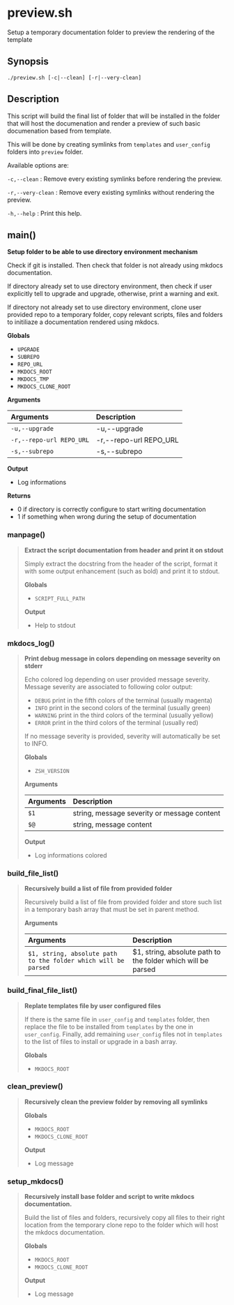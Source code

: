 # preview.sh

Setup a temporary documentation folder to preview the rendering of the template

## Synopsis

`./preview.sh [-c|--clean] [-r|--very-clean]`

## Description

This script will build the final list of folder that will be installed in
the folder that will host the documenation and render a preview of such
basic documenation based from template.

This will be done by creating symlinks from `templates` and `user_config`
folders into `preview` folder.

Available options are:

  `-c,--clean`      : Remove every existing symlinks before rendering the
                      preview.

  `-r,--very-clean` : Remove every existing symlinks without rendering the
                      preview.

  `-h,--help`       : Print this help.



## main()

 **Setup folder to be able to use directory environment mechanism**
 
 Check if git is installed. Then check that folder is not already using
 mkdocs documentation.
 
 If directory already set to use directory environment, then check if user
 explicitly tell to upgrade and upgrade, otherwise, print a warning and exit.
 
 If directory not already set to use directory environment, clone
 user provided repo to a temporary folder, copy relevant scripts, files and
 folders to initiliaze a documentation rendered using mkdocs.

 **Globals**

 - `UPGRADE`
 - `SUBREPO`
 - `REPO_URL`
 - `MKDOCS_ROOT`
 - `MKDOCS_TMP`
 - `MKDOCS_CLONE_ROOT`

 **Arguments**

 | Arguments | Description |
 | :-------- | :---------- |
 | `-u,--upgrade` | -u,--upgrade |
 | `-r,--repo-url REPO_URL` | -r,--repo-url REPO_URL |
 | `-s,--subrepo` | -s,--subrepo |

 **Output**

 - Log informations

 **Returns**

 - 0 if directory is correctly configure to start writing documentation
 - 1 if something when wrong during the setup of documentation

### manpage()

> **Extract the script documentation from header and print it on stdout**
> 
> Simply extract the docstring from the header of the script, format it with
> some output enhancement (such as bold) and print it to stdout.
>
> **Globals**
>
> - `SCRIPT_FULL_PATH`
>
> **Output**
>
> - Help to stdout
>
>

### mkdocs_log()

> **Print debug message in colors depending on message severity on stderr**
> 
> Echo colored log depending on user provided message severity. Message
> severity are associated to following color output:
> 
>   - `DEBUG` print in the fifth colors of the terminal (usually magenta)
>   - `INFO` print in the second colors of the terminal (usually green)
>   - `WARNING` print in the third colors of the terminal (usually yellow)
>   - `ERROR` print in the third colors of the terminal (usually red)
> 
> If no message severity is provided, severity will automatically be set to
> INFO.
>
> **Globals**
>
> - `ZSH_VERSION`
>
> **Arguments**
>
> | Arguments | Description |
> | :-------- | :---------- |
> | `$1` |  string, message severity or message content |
> | `$@` |  string, message content |
>
> **Output**
>
> - Log informations colored
>
>

### build_file_list()

> **Recursively build a list of file from provided folder**
> 
> Recursively build a list of file from provided folder and store such list
> in a temporary bash array that must be set in parent method.
>
>
> **Arguments**
>
> | Arguments | Description |
> | :-------- | :---------- |
> | `$1, string, absolute path to the folder which will be parsed` | $1, string, absolute path to the folder which will be parsed |
>
>

### build_final_file_list()

> **Replate templates file by user configured files**
> 
> If there is the same file in `user_config` and `templates` folder, then
> replace the file to be installed from `templates` by the one in
> `user_config`. Finally, add remaining `user_config` files not in
> `templates` to the list of files to install or upgrade in a bash array.
>
> **Globals**
>
> - `MKDOCS_ROOT`
>
>

### clean_preview()

> **Recursively clean the preview folder by removing all symlinks**
> 
>
> **Globals**
>
> - `MKDOCS_ROOT`
> - `MKDOCS_CLONE_ROOT`
>
> **Output**
>
> - Log message
>
>

### setup_mkdocs()

> **Recursively install base folder and script to write mkdocs documentation.**
> 
> Build the list of files and folders, recursively copy all files to
> their right location from the temporary clone repo to the folder which
> will host the mkdocs documentation.
>
> **Globals**
>
> - `MKDOCS_ROOT`
> - `MKDOCS_CLONE_ROOT`
>
> **Output**
>
> - Log message
>
>
